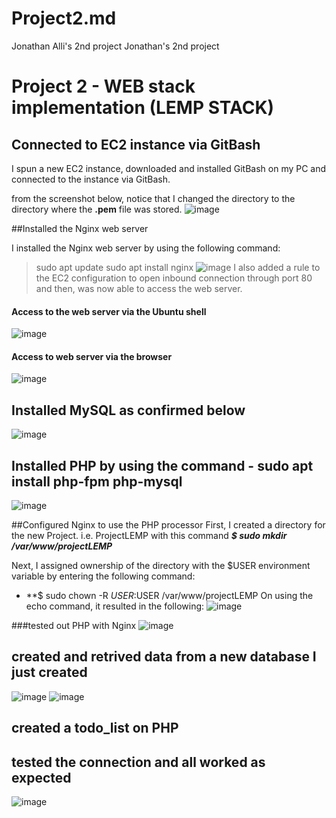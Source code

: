 # Project2.md
Jonathan Alli's 2nd project
Jonathan's 2nd project

# Project 2 - WEB stack implementation (LEMP STACK)

## Connected to EC2 instance via GitBash

I spun a new EC2 instance, downloaded and installed GitBash on my PC and connected to the instance via GitBash.

from the screenshot below, notice that I changed the directory to the directory where the **.pem** file was stored. 
![image](https://user-images.githubusercontent.com/36407447/115096773-770b5a00-9f1e-11eb-8f59-daf5af9982b6.png)

##Installed the Nginx web server

I installed the Nginx web server by using the following command:
> sudo apt update 
> sudo apt install nginx
![image](https://user-images.githubusercontent.com/36407447/115096796-8e4a4780-9f1e-11eb-9da9-81940f777c6f.png)
I also added a rule to the EC2 configuration to open inbound connection through port 80 and then, was now able to access the web server.

#### Access to the web server via the Ubuntu shell
![image](https://user-images.githubusercontent.com/36407447/115096805-a6ba6200-9f1e-11eb-97d6-98c8e449a009.png)

#### Access to web server via the browser
![image](https://user-images.githubusercontent.com/36407447/115096822-c18cd680-9f1e-11eb-9e10-a8c1e28a0eaf.png)

## Installed MySQL as confirmed below
![image](https://user-images.githubusercontent.com/36407447/115096845-e5e8b300-9f1e-11eb-913f-55190f5c059e.png)

## Installed PHP by using the command - sudo apt install php-fpm php-mysql
![image](https://user-images.githubusercontent.com/36407447/115096870-044eae80-9f1f-11eb-8f27-eb3c49a46784.png)

##Configured Nginx to use the PHP processor
First, I created a directory for the new Project. i.e. ProjectLEMP with this command ***$ sudo mkdir /var/www/projectLEMP***

Next, I assigned ownership of the directory with the $USER environment variable by entering the following command:
 - **$ sudo chown -R $USER:$USER /var/www/projectLEMP
On using the echo command, it resulted in the following:
![image](https://user-images.githubusercontent.com/36407447/115097037-d28a1780-9f1f-11eb-8ab8-466230e8e53e.png)

###tested out PHP with Nginx
![image](https://user-images.githubusercontent.com/36407447/115097066-f3526d00-9f1f-11eb-964f-f8bb5b87ddf8.png)

## created and retrived data from a new database I just created
![image](https://user-images.githubusercontent.com/36407447/115097121-344a8180-9f20-11eb-921b-37daefe0d678.png)
![image](https://user-images.githubusercontent.com/36407447/115097131-44faf780-9f20-11eb-934d-936b1025c1cb.png)

## created a todo_list on PHP
## tested the connection and all worked as expected
![image](https://user-images.githubusercontent.com/36407447/115097143-5e03a880-9f20-11eb-9f00-39ad07790c3f.png)
